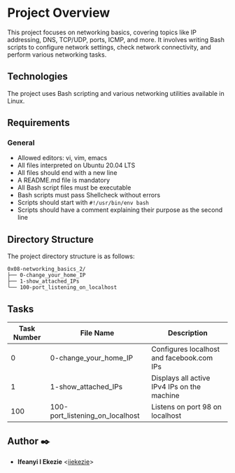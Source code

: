 # Project Overview
This project focuses on networking basics, covering topics like IP addressing, DNS, TCP/UDP, ports, ICMP, and more. It involves writing Bash scripts to configure network settings, check network connectivity, and perform various networking tasks.

## Technologies
The project uses Bash scripting and various networking utilities available in Linux.

## Requirements

### General
- Allowed editors: vi, vim, emacs
- All files interpreted on Ubuntu 20.04 LTS
- All files should end with a new line
- A README.md file is mandatory
- All Bash script files must be executable
- Bash scripts must pass Shellcheck without errors
- Scripts should start with `#!/usr/bin/env bash`
- Scripts should have a comment explaining their purpose as the second line

## Directory Structure
The project directory structure is as follows:

```
0x08-networking_basics_2/
├── 0-change_your_home_IP
├── 1-show_attached_IPs
└── 100-port_listening_on_localhost
```

## Tasks

| Task Number | File Name                             | Description                                       |
|-------------|---------------------------------------|---------------------------------------------------|
| 0           | 0-change_your_home_IP                | Configures localhost and facebook.com IPs         |
| 1           | 1-show_attached_IPs                  | Displays all active IPv4 IPs on the machine       |
| 100         | 100-port_listening_on_localhost      | Listens on port 98 on localhost                   |


## Author :black_nib:

* **Ifeanyi I Ekezie** <[iiekezie](https://github.com/iiekezie)>

